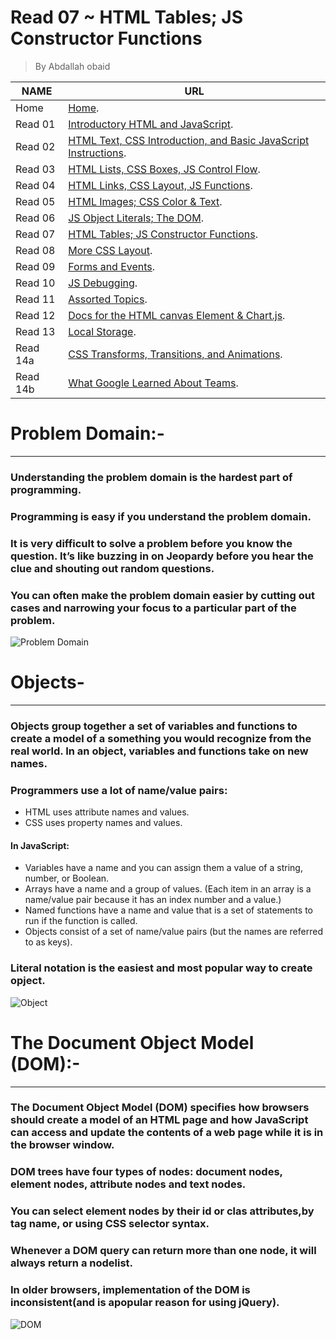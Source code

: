 # Read 07 ~ HTML Tables; JS Constructor Functions
> By Abdallah obaid

**NAME** | **URL**
------------------ | -------------
Home    | [Home](https://abdallah-obaid.github.io/reading-notes/).
 Read 01     | [Introductory HTML and JavaScript](https://abdallah-obaid.github.io/reading-notes/class-01).
 Read 02     | [HTML Text, CSS Introduction, and Basic JavaScript Instructions](https://abdallah-obaid.github.io/reading-notes/class-02).
 Read 03     | [HTML Lists, CSS Boxes, JS Control Flow](https://abdallah-obaid.github.io/reading-notes/class-03).
 Read 04     | [HTML Links, CSS Layout, JS Functions](https://abdallah-obaid.github.io/reading-notes/class-04).
 Read 05     | [HTML Images; CSS Color & Text](https://abdallah-obaid.github.io/reading-notes/class-05).
 Read 06     | [JS Object Literals; The DOM](https://abdallah-obaid.github.io/reading-notes/class-06).
 Read 07     | [HTML Tables; JS Constructor Functions](https://abdallah-obaid.github.io/reading-notes/class-07).
 Read 08     | [More CSS Layout](https://abdallah-obaid.github.io/reading-notes/).
 Read 09     | [Forms and Events](https://abdallah-obaid.github.io/reading-notes/).
 Read 10     | [JS Debugging](https://abdallah-obaid.github.io/reading-notes/).
 Read 11     | [Assorted Topics](https://abdallah-obaid.github.io/reading-notes/).
 Read 12     | [Docs for the HTML canvas Element & Chart.js](https://abdallah-obaid.github.io/reading-notes/).
 Read 13     | [Local Storage](https://abdallah-obaid.github.io/reading-notes/).
 Read 14a    | [CSS Transforms, Transitions, and Animations](https://abdallah-obaid.github.io/reading-notes/).
 Read 14b    | [What Google Learned About Teams](https://abdallah-obaid.github.io/reading-notes/).

# Problem Domain:-
----------------------------------
### Understanding the problem domain is the hardest part of programming.
### Programming is easy if you understand the problem domain.
### It is very difficult to solve a problem before you know the question.  It’s like buzzing in on Jeopardy before you hear the clue and shouting out random questions.
### You can often make the problem domain easier by cutting out cases and narrowing your focus to a particular part of the problem.

![Problem Domain](https://lh3.googleusercontent.com/proxy/9gARUmd0AMvCeTfgFPuObJahDKyTgmhOEpz_CpZKRzooqAGpZKMX6HY9BhX_jwyIhEERYhCidTe-awiP1OY3ChpypQQXMAQSyVdXqMjteZA)


 # Objects-
 ----------------------------------
###  Objects group together a set of variables and functions to create a model of a something you would recognize from the real world. In an object, variables and functions take on new names.  

### Programmers use a lot of name/value pairs: 
   * HTML uses attribute names and values.
   * CSS uses property names and values. 
#### In JavaScript: 
   * Variables have a name and you can assign them a value of a string, number, or Boolean. 
   * Arrays have a name and a group of values. (Each item in an array is a name/value pair because it has an index number and a value.) 
   * Named functions have a name and value that is a set of statements to run if the function is called. 
   * Objects consist of a set of name/value pairs (but the names are referred to as keys). 
### Literal notation is the easiest and most popular way to create opject.

![Object](https://media.giphy.com/media/Z8eddvCbn6t6U/giphy.gif)


 # The Document Object Model (DOM):-
 ----------------------------------
### The Document Object Model (DOM) specifies how browsers should create a model of an HTML page and how JavaScript can access and update the contents of a web page while it is in the browser window.
### DOM trees have four types of nodes: document nodes, element nodes, attribute nodes and text nodes.
### You can select element nodes by their id or clas attributes,by tag name, or using CSS selector syntax.
### Whenever a DOM query can return more than one node, it will always return a nodelist.
### In older browsers, implementation of the DOM is inconsistent(and is apopular reason for using jQuery).


![DOM](https://2r4s9p1yi1fa2jd7j43zph8r-wpengine.netdna-ssl.com/files/2017/09/ezgif-2-01a1ded8c4.gif)

